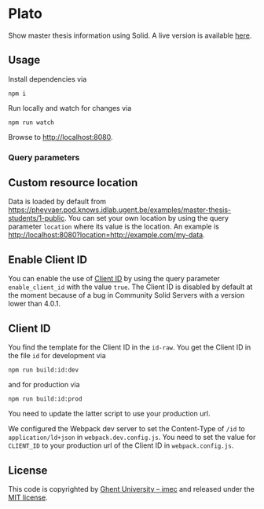# Plato

Show master thesis information using Solid.
A live version is available [here](https://solid-plato.netlify.app/id).

## Usage
Install dependencies via
```shell
npm i
```
Run locally and watch for changes via
```shell
npm run watch
```
Browse to <http://localhost:8080>.

### Query parameters

## Custom resource location
Data is loaded by default from <https://pheyvaer.pod.knows.idlab.ugent.be/examples/master-thesis-students/1-public>.
You can set your own location by using the query parameter `location` where its value is the location.
An example is <http://localhost:8080?location=http://example.com/my-data>.

## Enable Client ID
You can enable the use of [Client ID](https://solid.github.io/solid-oidc/#clientids-document)
by using the query parameter `enable_client_id` with the value `true`.
The Client ID is disabled by default at the moment because
of a bug in Community Solid Servers with a version lower than 4.0.1.

## Client ID
You find the template for the Client ID in the `id-raw`.
You get the Client ID in the file `id` for development via
```shell
npm run build:id:dev
```
and for production via
```shell
npm run build:id:prod
```
You need to update the latter script to use your production url.

We configured the Webpack dev server to set the Content-Type of `/id` to `application/ld+json`
in `webpack.dev.config.js`.
You need to set the value for `CLIENT_ID` to your production url of the Client ID in `webpack.config.js`.

## License

This code is copyrighted by [Ghent University – imec](http://idlab.ugent.be/) and
released under the [MIT license](http://opensource.org/licenses/MIT).
